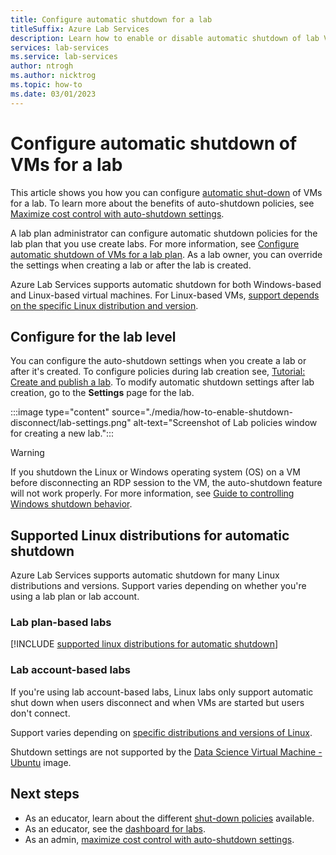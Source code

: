 ```yaml
---
title: Configure automatic shutdown for a lab
titleSuffix: Azure Lab Services
description: Learn how to enable or disable automatic shutdown of lab VMs in Azure Lab Services by configuring the lab settings. Automatic shutdown happens when a user disconnects from the remote connection.
services: lab-services
ms.service: lab-services
author: ntrogh
ms.author: nicktrog
ms.topic: how-to
ms.date: 03/01/2023
---
```


# Configure automatic shutdown of VMs for a lab

This article shows you how you can configure [automatic shut-down](classroom-labs-concepts.md#automatic-shut-down) of VMs for a lab.  To learn more about the benefits of auto-shutdown policies, see [Maximize cost control with auto-shutdown settings](cost-management-guide.md#automatic-shutdown-settings-for-cost-control).

A lab plan administrator can configure automatic shutdown policies for the lab plan that you use create labs. For more information, see [Configure automatic shutdown of VMs for a lab plan](how-to-configure-auto-shutdown-lab-plans.md). As a lab owner, you can override the settings when creating a lab or after the lab is created.

Azure Lab Services supports automatic shutdown for both Windows-based and Linux-based virtual machines. For Linux-based VMs, [support depends on the specific Linux distribution and version](#supported-linux-distributions-for-automatic-shutdown).

## Configure for the lab level

You can configure the auto-shutdown settings when you create a lab or after it's created.  To configure policies during lab creation see, [Tutorial: Create and publish a lab](tutorial-setup-lab.md).  To modify automatic shutdown settings after lab creation, go to the **Settings** page for the lab.

:::image type="content" source="./media/how-to-enable-shutdown-disconnect/lab-settings.png" alt-text="Screenshot of Lab policies window for creating a new lab.":::


> [!WARNING]
> If you shutdown the Linux or Windows operating system (OS) on a VM before disconnecting an RDP session to the VM, the auto-shutdown feature will not work properly. For more information, see [Guide to controlling Windows shutdown behavior](how-to-windows-shutdown.md). 

## Supported Linux distributions for automatic shutdown

Azure Lab Services supports automatic shutdown for many Linux distributions and versions. Support varies depending on whether you're using a lab plan or lab account.

### Lab plan-based labs

[!INCLUDE [supported linux distributions for automatic shutdown](./includes/lab-services-auto-shutdown-linux-support.md)]

### Lab account-based labs

If you're using lab account-based labs, Linux labs only support automatic shut down when users disconnect and when VMs are started but users don't connect.

Support varies depending on [specific distributions and versions of Linux](../virtual-machines/extensions/diagnostics-linux.md#supported-linux-distributions). 

Shutdown settings are not supported by the [Data Science Virtual Machine - Ubuntu](https://azuremarketplace.microsoft.com/en-us/marketplace/apps?search=Data%20science%20Virtual%20machine&page=1&filters=microsoft%3Blinux) image.

## Next steps

- As an educator, learn about the different [shut-down policies](classroom-labs-concepts.md#automatic-shut-down) available.
- As an educator, see the [dashboard for labs](use-dashboard.md).
- As an admin, [maximize cost control with auto-shutdown settings](cost-management-guide.md#automatic-shutdown-settings-for-cost-control).
